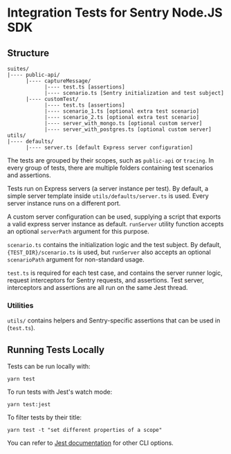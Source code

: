 # Integration Tests for Sentry Node.JS SDK

## Structure

```
suites/
|---- public-api/
      |---- captureMessage/
            |---- test.ts [assertions]
            |---- scenario.ts [Sentry initialization and test subject]
      |---- customTest/
            |---- test.ts [assertions]
            |---- scenario_1.ts [optional extra test scenario]
            |---- scenario_2.ts [optional extra test scenario]
            |---- server_with_mongo.ts [optional custom server]
            |---- server_with_postgres.ts [optional custom server]
utils/
|---- defaults/
      |---- server.ts [default Express server configuration]
```

The tests are grouped by their scopes, such as `public-api` or `tracing`. In every group of tests, there are multiple folders containing test scenarios and assertions.

Tests run on Express servers (a server instance per test). By default, a simple server template inside `utils/defaults/server.ts` is used. Every server instance runs on a different port.

A custom server configuration can be used, supplying a script that exports a valid express server instance as default. `runServer` utility function accepts an optional `serverPath` argument for this purpose.

`scenario.ts` contains the initialization logic and the test subject. By default, `{TEST_DIR}/scenario.ts` is used, but `runServer` also accepts an optional `scenarioPath` argument for non-standard usage.

`test.ts` is required for each test case, and contains the server runner logic, request interceptors for Sentry requests, and assertions. Test server, interceptors and assertions are all run on the same Jest thread.

### Utilities

`utils/` contains helpers and Sentry-specific assertions that can be used in (`test.ts`).

## Running Tests Locally

Tests can be run locally with:

`yarn test`

To run tests with Jest's watch mode:

`yarn test:jest`

To filter tests by their title:

`yarn test -t "set different properties of a scope"`

You can refer to [Jest documentation](https://jestjs.io/docs/cli) for other CLI options.
